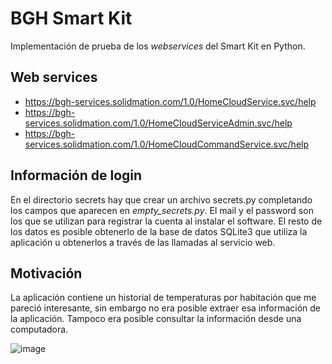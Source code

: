 # BGH Smart Kit

Implementación de prueba de los _webservices_ del Smart Kit en Python.

## Web services

- https://bgh-services.solidmation.com/1.0/HomeCloudService.svc/help
- https://bgh-services.solidmation.com/1.0/HomeCloudServiceAdmin.svc/help
- https://bgh-services.solidmation.com/1.0/HomeCloudCommandService.svc/help

## Información de login

En el directorio secrets hay que crear un archivo secrets.py completando los campos que aparecen en _empty_secrets.py_. El mail y el password son los que se utilizan para registrar la cuenta al instalar el software. El resto de los datos es posible obtenerlo de la base de datos SQLite3 que utiliza la aplicación u obtenerlos a través de las llamadas al servicio web.

## Motivación

La aplicación contiene un historial de temperaturas por habitación que me pareció interesante, sin embargo no era posible extraer esa información de la aplicación. Tampoco era posible consultar la información desde una computadora.

![image](https://user-images.githubusercontent.com/15602473/219908190-bbea3e90-8972-44df-9429-799fc0527759.png)

